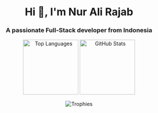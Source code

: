 <h1 align="center">Hi 👋, I'm Nur Ali Rajab</h1>
<h3 align="center">A passionate Full-Stack developer from Indonesia</h3>

<!-- Stats section -->
<div align="center">
  <img src="https://github-readme-stats.vercel.app/api/top-langs?username=narajab&theme=tokyonight&show_icons=true&locale=en&layout=compact" alt="Top Languages" height="150" />
  <img src="https://github-readme-stats.vercel.app/api?username=narajab&theme=tokyonight&show_icons=true&locale=en&include_all_commits=true" alt="GitHub Stats" height="150" />
</div>

<!-- GitHub Trophies -->
<p align="center">
  <img src="https://github-profile-trophy.vercel.app/?username=narajab&theme=gruvbox&no-frame=true&title=MultiLanguage,Repositories,PullRequest,Experience,Followers,Commits" alt="Trophies" />
</p>

